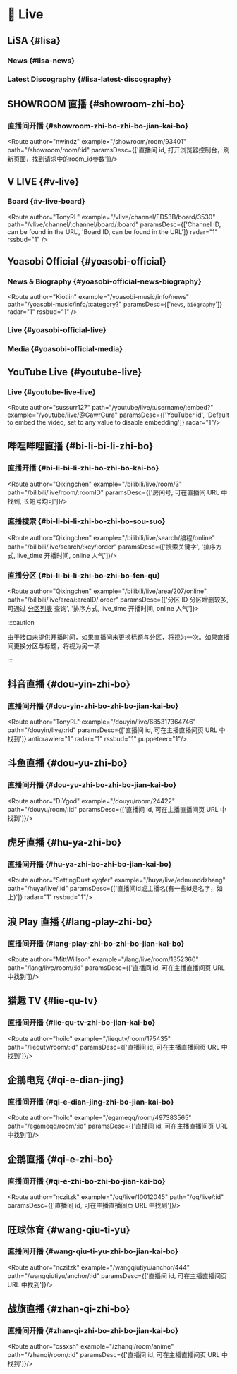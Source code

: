 
# 🎥 Live

## LiSA {#lisa}

### News {#lisa-news}

<Route author="Kiotlin" example="/lxixsxa/info" path="/lxixsxa/info" radar="1" rssbud="1" />

### Latest Discography {#lisa-latest-discography}

<Route author="Kiotlin" example="/lxixsxa/disco" path="/lxixsxa/disco" radar="1" rssbud="1" />

## SHOWROOM 直播 {#showroom-zhi-bo}

### 直播间开播 {#showroom-zhi-bo-zhi-bo-jian-kai-bo}

<Route author="nwindz" example="/showroom/room/93401" path="/showroom/room/:id" paramsDesc={['直播间 id, 打开浏览器控制台，刷新页面，找到请求中的room_id参数']}/>

## V LIVE {#v-live}

### Board {#v-live-board}

<Route author="TonyRL" example="/vlive/channel/FD53B/board/3530" path="/vlive/channel/:channel/board/:board" paramsDesc={['Channel ID, can be found in the URL', 'Board ID, can be found in the URL']} radar="1" rssbud="1" />

## Yoasobi Official {#yoasobi-official}

### News & Biography {#yoasobi-official-news-biography}

<Route author="Kiotlin" example="/yoasobi-music/info/news" path="/yoasobi-music/info/:category?" paramsDesc={['`news`, `biography`']} radar="1" rssbud="1" />

### Live {#yoasobi-official-live}

<Route author="Kiotlin" example="/yoasobi-music/live" path="/yoasobi-music/live" radar="1" rssbud="1" />

### Media {#yoasobi-official-media}

<Route author="Kiotlin" example="/yoasobi-music/media" path="/yoasobi-music/media" radar="1" rssbud="1" />

## YouTube Live {#youtube-live}

### Live {#youtube-live-live}

<Route author="sussurr127" path="/youtube/live/:username/:embed?" example="/youtube/live/@GawrGura" paramsDesc={['YouTuber id', 'Default to embed the video, set to any value to disable embedding']} radar="1"/>

## 哔哩哔哩直播 {#bi-li-bi-li-zhi-bo}

### 直播开播 {#bi-li-bi-li-zhi-bo-zhi-bo-kai-bo}

<Route author="Qixingchen" example="/bilibili/live/room/3" path="/bilibili/live/room/:roomID" paramsDesc={['房间号, 可在直播间 URL 中找到, 长短号均可']}/>

### 直播搜索 {#bi-li-bi-li-zhi-bo-zhi-bo-sou-suo}

<Route author="Qixingchen" example="/bilibili/live/search/编程/online" path="/bilibili/live/search/:key/:order" paramsDesc={['搜索关键字', '排序方式, live_time 开播时间, online 人气']}/>

### 直播分区 {#bi-li-bi-li-zhi-bo-zhi-bo-fen-qu}

<Route author="Qixingchen" example="/bilibili/live/area/207/online" path="/bilibili/live/area/:areaID/:order" paramsDesc={['分区 ID 分区增删较多, 可通过 [分区列表](https://api.live.bilibili.com/room/v1/Area/getList) 查询', '排序方式, live_time 开播时间, online 人气']}>

:::caution

由于接口未提供开播时间，如果直播间未更换标题与分区，将视为一次。如果直播间更换分区与标题，将视为另一项

:::

</Route>

## 抖音直播 {#dou-yin-zhi-bo}

### 直播间开播 {#dou-yin-zhi-bo-zhi-bo-jian-kai-bo}

<Route author="TonyRL" example="/douyin/live/685317364746" path="/douyin/live/:rid" paramsDesc={['直播间 id, 可在主播直播间页 URL 中找到']} anticrawler="1" radar="1" rssbud="1" puppeteer="1"/>

## 斗鱼直播 {#dou-yu-zhi-bo}

### 直播间开播 {#dou-yu-zhi-bo-zhi-bo-jian-kai-bo}

<Route author="DIYgod" example="/douyu/room/24422" path="/douyu/room/:id" paramsDesc={['直播间 id, 可在主播直播间页 URL 中找到']}/>

## 虎牙直播 {#hu-ya-zhi-bo}

### 直播间开播 {#hu-ya-zhi-bo-zhi-bo-jian-kai-bo}

<Route author="SettingDust xyqfer" example="/huya/live/edmunddzhang" path="/huya/live/:id" paramsDesc={['直播间id或主播名(有一些id是名字，如上)']} radar="1" rssbud="1"/>

## 浪 Play 直播 {#lang-play-zhi-bo}

### 直播间开播 {#lang-play-zhi-bo-zhi-bo-jian-kai-bo}

<Route author="MittWillson" example="/lang/live/room/1352360" path="/lang/live/room/:id" paramsDesc={['直播间 id, 可在主播直播间页 URL 中找到']}/>

## 猎趣 TV {#lie-qu-tv}

### 直播间开播 {#lie-qu-tv-zhi-bo-jian-kai-bo}

<Route author="hoilc" example="/liequtv/room/175435" path="/liequtv/room/:id" paramsDesc={['直播间 id, 可在主播直播间页 URL 中找到']}/>

## 企鹅电竞 {#qi-e-dian-jing}

### 直播间开播 {#qi-e-dian-jing-zhi-bo-jian-kai-bo}

<Route author="hoilc" example="/egameqq/room/497383565" path="/egameqq/room/:id" paramsDesc={['直播间 id, 可在主播直播间页 URL 中找到']}/>

## 企鹅直播 {#qi-e-zhi-bo}

### 直播间开播 {#qi-e-zhi-bo-zhi-bo-jian-kai-bo}

<Route author="nczitzk" example="/qq/live/10012045" path="/qq/live/:id" paramsDesc={['直播间 id, 可在主播直播间页 URL 中找到']}/>

## 旺球体育 {#wang-qiu-ti-yu}

### 直播间开播 {#wang-qiu-ti-yu-zhi-bo-jian-kai-bo}

<Route author="nczitzk" example="/wangqiutiyu/anchor/444" path="/wangqiutiyu/anchor/:id" paramsDesc={['直播间 id, 可在主播直播间页 URL 中找到']}/>

## 战旗直播 {#zhan-qi-zhi-bo}

### 直播间开播 {#zhan-qi-zhi-bo-zhi-bo-jian-kai-bo}

<Route author="cssxsh" example="/zhanqi/room/anime" path="/zhanqi/room/:id" paramsDesc={['直播间 id, 可在主播直播间页 URL 中找到']}/>

